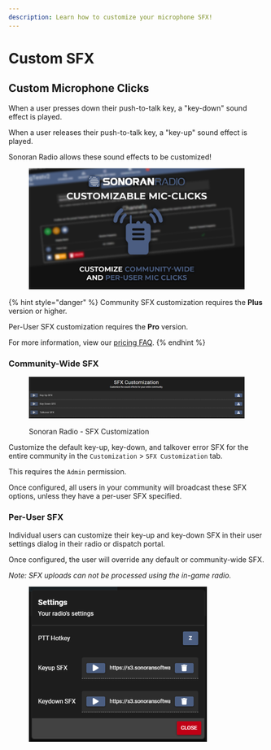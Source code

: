 ```yaml
---
description: Learn how to customize your microphone SFX!
---
```


# Custom SFX

## Custom Microphone Clicks

When a user presses down their push-to-talk key, a "key-down" sound effect is played.

When a user releases their push-to-talk key, a "key-up" sound effect is played.

Sonoran Radio allows these sound effects to be customized!

<figure><img src="../../../.gitbook/assets/Radio_ProFeats.png" alt=""><figcaption></figcaption></figure>

{% hint style="danger" %}
Community SFX customization requires the **Plus** version or higher.

Per-User SFX customization requires the **Pro** version.

For more information, view our [pricing FAQ](../../../pricing/faq/standalone-pricing.md).
{% endhint %}

### Community-Wide SFX

<figure><img src="../../../.gitbook/assets/image (26).png" alt=""><figcaption><p>Sonoran Radio - SFX Customization</p></figcaption></figure>

Customize the default key-up, key-down, and talkover error SFX for the entire community in the `Customization` > `SFX Customization` tab.

This requires the `Admin` permission.

Once configured, all users in your community will broadcast these SFX options, unless they have a per-user SFX specified.

### Per-User SFX

Individual users can customize their key-up and key-down SFX in their user settings dialog in their radio or dispatch portal.

Once configured, the user will override any default or community-wide SFX.

_Note: SFX uploads can not be processed using the in-game radio._

<figure><img src="../../../.gitbook/assets/image (1) (1) (1) (1) (1) (1) (1) (1) (1) (1) (1).png" alt="" width="350"><figcaption></figcaption></figure>
